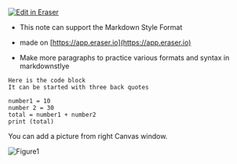 [![Edit in Eraser](https://firebasestorage.googleapis.com/v0/b/second-petal-295822.appspot.com/o/images%2Fgithub%2FOpen%20in%20Eraser.svg?alt=media&token=968381c8-a7e7-472a-8ed6-4a6626da5501)](https://app.eraser.io/workspace/QyTf34YcAegn9ZMKfoSW)
- This note can support the Markdown Style Format
- made on [﻿https://app.eraser.io](https://app.eraser.io) 


- Make more paragraphs to practice various formats and syntax in markdownstlye




```
Here is the code block
It can be started with three back quotes

number1 = 10
number 2 = 30
total = number1 + number2
print (total)
```
You can add a picture from right Canvas window.

![Figure1](https://firebasestorage.googleapis.com/v0/b/second-petal-295822.appspot.com/o/images%2Fworkspaces%2FQyTf34YcAegn9ZMKfoSW%2Ff3yZfeSsOTfZrGWaCz25sz3B5Qo2%2F---figure---7xcZCPeEATrFGrDzr4xd_A.svg?alt=media&token=71363fa9-a669-4c99-b122-0b37b8a9a320 "Figure1")




<!--- Eraser file: https://app.eraser.io/workspace/QyTf34YcAegn9ZMKfoSW --->
